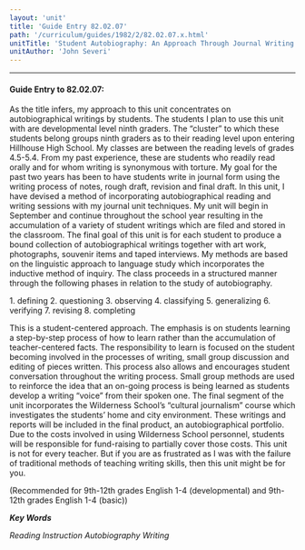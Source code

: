 ```yaml
---
layout: 'unit'
title: 'Guide Entry 82.02.07'
path: '/curriculum/guides/1982/2/82.02.07.x.html'
unitTitle: 'Student Autobiography: An Approach Through Journal Writing'
unitAuthor: 'John Severi'
---
```


<body>
<hr/>
 <h4>
  Guide Entry to 82.02.07:
 </h4>
 As the title infers, my approach to this unit concentrates on autobiographical writings by students.  The students I plan to use this unit with are developmental level ninth graders.  The “cluster” to which these students belong groups ninth graders as to their reading level upon entering Hillhouse High School.  My classes are between the reading levels of grades 4.5-5.4.  From my past experience, these are students who readily read orally and for whom writing is synonymous with torture.  My goal for the past two years has been to have students write in journal form using the writing process of notes, rough draft, revision and final draft.  In this unit, I have devised a method of incorporating autobiographical reading and writing sessions with my journal unit techniques.  My unit will begin in September and continue throughout the school year resulting in the accumulation of a variety of student writings which are filed and stored in the classroom.  The final goal of this unit is for each student to produce a bound collection of autobiographical writings together with art work, photographs, souvenir items and taped interviews.  My methods are based on the linguistic approach to language study which incorporates the inductive method of inquiry. The class proceeds in a structured manner through the following phases in relation to the study of autobiography.
 <p>
  1.  defining 2.  questioning 3.  observing 4.  classifying 5.  generalizing 6.  verifying 7.  revising 8.  completing
 </p>
 <p>
  This is a student-centered approach.  The emphasis is on students learning a step-by-step process of how to learn rather than the accumulation of teacher-centered facts.  The responsibility to learn is focused on the student becoming involved in the processes of writing, small group discussion and editing of pieces written.  This process also allows and encourages student conversation throughout the writing process.  Small group methods are used to reinforce the idea that an on-going process is being learned as students develop a writing “voice” from their spoken one.  The final segment of the unit incorporates the Wilderness School’s “cultural journalism” course which investigates the students’ home and city environment.  These writings and reports will be included in the final product, an autobiographical portfolio.  Due to the costs involved in using Wilderness School personnel, students will be responsible for fund-raising to partially cover those costs.  This unit is not for every teacher.  But if you are as frustrated as I was with the failure of traditional methods of teaching writing skills, then this unit might be for you.
 </p>
 <p>
  (Recommended for 9th-12th grades English 1-4 (developmental) and 9th-12th grades English 1-4 (basic))
 </p>
<p>
  <b>
   <i>
    Key Words
   </i>
  </b>
  <br/>
 </p>
 <p>
  <i>
   Reading Instruction Autobiography Writing
  </i>
 </p>

</body>
